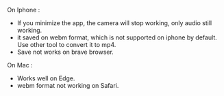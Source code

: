 On Iphone :
- If you minimize the app, the camera will stop working, only audio still working.
- it saved on webm format, which is not supported on iphone by default. Use other tool to convert it to mp4.
- Save not works on brave browser.

On Mac :
- Works well on Edge.
- webm format not working on Safari.
